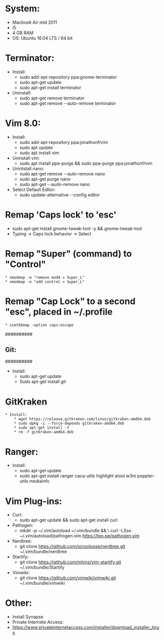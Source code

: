 

# System:
* Macbook Air mid 2011
 * i5
 * 4 GB RAM
 * OS: Ubuntu 16.04 LTS / 64 bit

# Terminator:
  * Install:
    * sudo add-apt-repository ppa:gnome-terminator
    * sudo apt-get update
    * sudo apt-get install terminator
  * Uninstall:
    * sudo apt-get remove terminator
    * sudo apt-get remove --auto-remove terminator

# Vim 8.0:
  * Install:
    * sudo add-apt-repository ppa:jonathonf/vim
    * sudo apt update
    * sudo apt install vim
  * Uninstall vim:
    * sudo apt install ppa-purge && sudo ppa-purge ppa:jonathonf/vim
  * Unintstall nano:
    * sudo apt-get remove --auto-remove nano
    * sudo apt-get purge nano
    * sudo apt-get --audo-remove nano
  * Select Default Editor:
    * sudo update-alternative --config editor


# Remap 'Caps lock' to 'esc'
   * sudo apt-get install gnome-tweak-tool -y && gnome-tweak-tool
   * Typing -> Caps lock behavior -> Select

# Remap "Super" (command) to "Control"
    * xmodmap -e "remove mod4 = Super_L"
    * xmodmap -e "add control = Super_L"

# Remap "Cap Lock" to a second "esc", placed in ~/.profile
    * xsetkbmap -option caps:escape

##########
## Git: ##
##########
 * Install:
    * sudo apt-get update
    * Sudo apt-get install git

# GitKraken
    * Install:
        * wget https://release.gitkraken.com/linux/gitkraken-amd64.deb
        * sudo dpkg -i --force-depends gitkraken-amd64.deb
        * sudo apt-get install -f
        * rm -f gitkraken-amd64.deb



# Ranger:
  * Install:
    * sudo apt-get update
    * sudo apt-get install ranger caca-utils highlight atool w3m poppler-utils mediainfo


  
# Vim Plug-ins:
  * Curl:
    * sudo apt-get update && sudo apt-get install curl
  * Pathogen:
    * mkdir -p ~/.vim/autoload ~/.vim/bundle && \ curl -LSso ~/.vim/autoload/pathogen.vim https://tpo.pe/pathogen.vim
  * Nerdtree:
    * git clone https://github.com/scrooloose/nerdtree.git ~/.vim/bundle/nerdtree
  * Startify:
    * git clone https://github.com/mhinz/vim-startify.git ~/.vim/bundle/Startify
  * Vimwiki:
    * git clone https://github.com/vimwiki/vimwiki.git ~/.vim/bundle/vimwiki



# Other:
  * Install Synapse
  * Private Internete Access:
   * https://www.privateinternetaccess.com/installer/download_installer_linux
  
  

